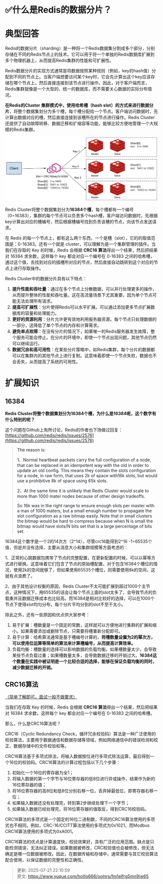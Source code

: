 # ✅什么是Redis的数据分片？

# 典型回答


Redis的数据分片（sharding）是一种将一个Redis数据集分割成多个部分，分别存储在不同的Redis节点上的技术。它可以用于将一个单独的Redis数据库扩展到多个物理机器上，从而提高Redis集群的性能和可扩展性。



Redis数据分片的实现方式通常是将数据按照某种规则（例如，key的hash值）分配到不同的节点上。当客户端想要访问某个key时，它会先计算出这个key应该存储在哪个节点上，然后直接连接到该节点进行操作。因此，对于客户端而言，Redis集群就像是一个大型的、统一的数据库，而不需要关心数据的实际分布情况。



**在Redis的Cluster 集群模式中，使用哈希槽（hash slot）的方式来进行数据分片**，将整个数据集划分为多个槽，每个槽分配给一个节点。客户端访问数据时，先计算出数据对应的槽，然后直接连接到该槽所在的节点进行操作。Redis Cluster还提供了自动故障转移、数据迁移和扩缩容等功能，能够比较方便地管理一个大规模的Redis集群。



![1702293948603-17c6942a-6a69-493d-b233-a9c9e39ff8e6.png](./img/R9Z17IK_Bjd0LgzZ/1702293948603-17c6942a-6a69-493d-b233-a9c9e39ff8e6-379393.png)



Redis Cluster将整个数据集划分为**16384个槽**，每个槽都有一个编号（0~16383），集群的每个节点可以负责多个hash槽，客户端访问数据时，先根据key计算出对应的槽编号，然后根据槽编号找到负责该槽的节点，向该节点发送请求。



在 Redis 的每一个节点上，都有这么两个东西，一个是槽（slot），它的的取值范围是：0-16383。还有一个就是 cluster，可以理解为是一个集群管理的插件。当我们在存取的 Key 的时候，Redis 会根据 **CRC16 算法**得出一个结果，然后把结果对 16384 求余数，这样每个 key 都会对应一个编号在 0-16383 之间的哈希槽，通过这个值，去找到对应的插槽所对应的节点，然后直接自动跳转到这个对应的节点上进行存取操作。



Redis Cluster中的数据分片具有以下特点：

1. **提升性能和吞吐量**：通过在多个节点上分散数据，可以并行处理更多的操作，从而提升整体的性能和吞吐量。这在高流量场景下尤其重要，因为单个节点可能无法处理所有请求。
2. **提高可扩展性**：分片使得Redis可以水平扩展。可以通过添加更多节点扩展数据库的容量和处理能力。
3. **更好的资源利用**：分片允许更有效地利用服务器资源。每个节点只处理数据的一部分，这降低了单个节点的内存和计算需求。
4. **避免单点故障**：在没有分片的情况下，如果唯一的Redis服务器发生故障，整个服务可能会停止。在分片的环境中，即使一个节点出现问题，其他节点仍然可以继续运行。
5. **数据冗余和高可用性**：在某些分片策略中，如Redis集群，每个分片的数据都可以在集群内的其他节点上进行复制。这意味着即使一个节点失败，数据也不会丢失，从而提高了系统的可用性。



# 扩展知识


## 16384


**Redis Cluster将整个数据集划分为16384个槽，为什么是16384呢，这个数字有什么特别的呢？**



这个问题在Github上有所讨论，Redis的作者也下场做过回复：[https://github.com/redis/redis/issues/2576](https://github.com/redis/redis/issues/2576)



> <font style="color:rgb(31, 35, 40);">The reason is:</font>
>
> <font style="color:rgb(31, 35, 40);"></font>
>
> <font style="color:rgb(31, 35, 40);">1、Normal heartbeat packets carry the full configuration of a node, that can be replaced in an idempotent way with the old in order to update an old config. This means they contain the slots configuration for a node, in raw form, that uses 2k of space with16k slots, but would use a prohibitive 8k of space using 65k slots.</font>
>
> <font style="color:rgb(31, 35, 40);"></font>
>
> <font style="color:rgb(31, 35, 40);">2、At the same time it is unlikely that Redis Cluster would scale to more than 1000 mater nodes because of other design tradeoffs.</font>
>
> <font style="color:rgb(31, 35, 40);"></font>
>
> <font style="color:rgb(31, 35, 40);">So 16k was in the right range to ensure enough slots per master with a max of 1000 maters, but a small enough number to propagate the slot configuration as a raw bitmap easily. Note that in small clusters the bitmap would be hard to compress because when N is small the bitmap would have slots/N bits set that is a large percentage of bits set.</font>
>



16384这个数字是一个2的14次方（2^14），尽管<font style="color:rgb(31, 35, 40);">crc16能得到2^16 -1=65535个值，但是并没有选择，</font>主要从消息大小和集群规模等方面考虑的：



1、正常的心跳数据包携带了节点的完整配置，在更新配置的时候，可以以幂等方式进行替换。这意味着它们包含了节点的原始槽配置，对于包含16384个槽位的情况，使用2k的空间就够了，但如果使用<font style="color:rgb(31, 35, 40);">65535</font>个槽位，则需要使用8k的空间，这就有点浪费了。



2、由于其他设计权衡的原因，Redis Cluster不太可能扩展到超过1000个主节点，这种情况下，用65535的话会让每个节点上面的slot太多了，会导致节点的负载重并且数据迁移成本也比较高。而16384是相对比较好的选择，可以在1000个节点下使得slot均匀分布，每个分片平均分到的slot不至于太小。



除此之外，还有一些原因和优点供大家参考：



1. 易于扩展：槽数量是一个固定的常数，这样就可以方便地进行集群的扩展和缩小。如果需要添加或删除节点，只需要将槽重新分配即可。
2. 易于计算：哈希算法通常是基于槽编号计算的，**将槽数量设置为2的幂次方，可以使用位运算等简单的算法来计算槽编号，从而提高计算效率。**
3. 负载均衡：槽数量的选择可以影响数据的负载均衡。如果槽数量太少，会导致某些节点负载过重；如果槽数量太多，会导致数据迁移的开销过大。**16384这个数量在实践中被证明是一个比较合适的选择，能够在保证负载均衡的同时，减少数据迁移的开销。**







## CRC16算法
<u>（简单了解即可，面试一般不做要求）</u>



当我们在存取 Key 的时候，Redis 会根据 **CRC16 算法**得出一个结果，然后把结果对 16384 求余数，这样每个 key 都会对应一个编号在 0-16383 之间的哈希槽。



那么，什么是CRC16算法呢？



CRC16（Cyclic Redundancy Check，循环冗余校验码）算法是一种广泛使用的校验算法，主要用于数据通信和数据存储等领域，例如网络通信中的错误检测和校正、数据存储中的文件校验和等。



CRC16算法基于多项式除法，将输入数据按位进行多项式除法运算，最后得到一个16位的校验码。CRC16算法的计算过程包括以下几个步骤：



1. 初始化一个16位的寄存器为全1；
2. 将输入数据的第一个字节与16位寄存器的低8位进行异或操作，结果作为新的16位寄存器的值；
3. 将16位寄存器的高8位和低8位分别右移一位，丢弃掉最低位，即寄存器右移一位；
4. 如果输入数据还没有处理完，转到第2步继续处理下一个字节；
5. 如果输入数据已经处理完，将16位寄存器的值取反，得到CRC16校验码。



CRC16算法的多项式是一个固定的16位二进制数，不同的CRC16算法使用的多项式也不相同。例如，CRC-16/CCITT算法使用的多项式为0x1021，而Modbus CRC16算法使用的多项式为0xA001。



CRC16算法的优点是计算速度快，校验效果好，具有广泛的应用范围。缺点是只能检测错误，无法纠正错误。如果数据被修改，CRC校验值也会被修改，但无法确定是哪一位数据被修改。因此，在数据传输和存储中，通常需要与其它校验算法配合使用，以保证数据的完整性和正确性。









> 更新: 2025-07-21 22:10:59  
> 原文: <https://www.yuque.com/hollis666/oolnrs/fm1elfrg5mn9iw65>